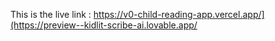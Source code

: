 This is the live link : https://v0-child-reading-app.vercel.app/](https://preview--kidlit-scribe-ai.lovable.app/
